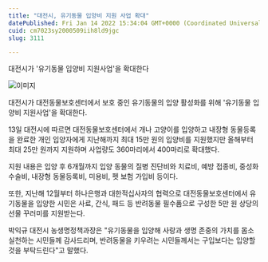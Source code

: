 ```yaml
---
title: "대전시, 유기동물 입양비 지원 사업 확대"
datePublished: Fri Jan 14 2022 15:34:04 GMT+0000 (Coordinated Universal Time)
cuid: cm7023sy2000509iih8ld9jgc
slug: 3111

---
```



대전시가 '유기동물 입양비 지원사업'을 확대한다

![이미지](https://cdn.hashnode.com/res/hashnode/image/upload/v1739252620951/33849f87-9eba-401d-b732-7c498f8fa3f3.png)

대전시가 대전동물보호센터에서 보호 중인 유기동물의 입양 활성화를 위해 '유기동물 입양비 지원사업'을 확대한다.

13일 대전시에 따르면 대전동물보호센터에서 개나 고양이를 입양하고 내장형 동물등록을 완료한 개인 입양자에게 지난해까지 최대 15만 원의 입양비를 지원했지만 올해부터 최대 25만 원까지 지원하며 사업량도 360마리에서 400마리로 확대했다.

지원 내용은 입양 후 6개월까지 입양 동물의 질병 진단비와 치료비, 예방 접종비, 중성화 수술비, 내장형 동물등록비, 미용비, 펫 보험 가입비 등이다.

또한, 지난해 12월부터 하나은행과 대한적십사자의 협력으로 대전동물보호센터에서 유기동물을 입양한 시민은 사료, 간식, 패드 등 반려동물 필수품으로 구성한 5만 원 상당의 선물 꾸러미를 지원받는다.

박익규 대전시 농생명정책과장은 "유기동물을 입양해 사랑과 생명 존중의 가치를 몸소 실천하는 시민들께 감사드리며, 반려동물을 키우려는 시민들께서는 구입보다는 입양할 것을 부탁드린다"고 말했다.